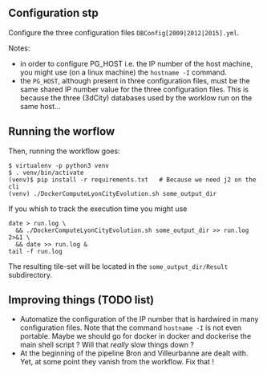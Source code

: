 
## Configuration stp
Configure the three configuration files `DBConfig[2009|2012|2015].yml`.

Notes:
 * in order to configure PG_HOST i.e. the IP number of the host machine, you might use (on a linux machine) the `hostname -I` command.
 * the `PG_HOST`, although present in three configuration files, must be the same shared IP number value for the three configuration files. This is because the three (3dCity) databases used by the worklow run on the same host...

## Running the worflow
Then, running the workflow goes:
```
$ virtualenv -p python3 venv
$ . venv/bin/activate
(venv)$ pip install -r requirements.txt   # Because we need j2 on the cli
(venv) ./DockerComputeLyonCityEvolution.sh some_output_dir
```

If you whish to track the execution time you might use
```
date > run.log \
  && ./DockerComputeLyonCityEvolution.sh some_output_dir >> run.log 2>&1 \
  && date >> run.log &
tail -f run.log
```
The resulting tile-set will be located in the `some_output_dir/Result` subdirectory.

## Improving things (TODO list)
 * Automatize the configuration of the IP number that is hardwired in many configuration files. Note that the command `hostname -I` is not even portable. Maybe we should go for docker in docker and dockerise the main shell script ? Will that _really_ slow things down ?
 * At the beginning of the pipeline Bron and Villeurbanne are dealt with. Yet, at some point they vanish from the workflow. Fix that !
